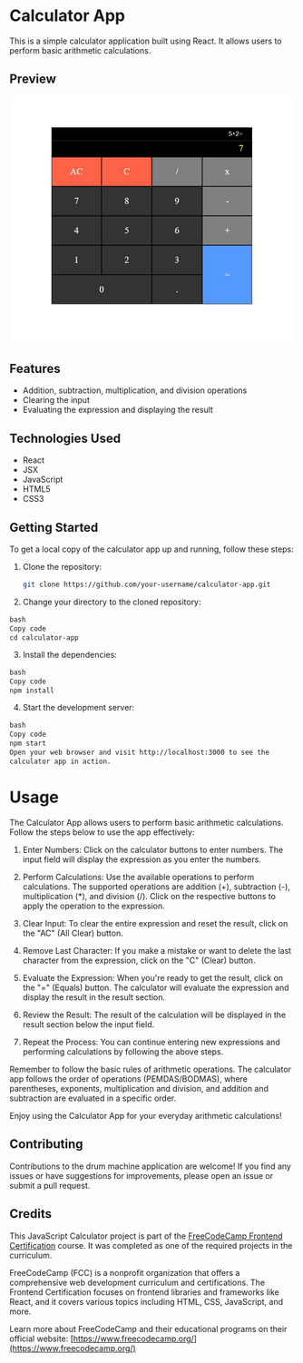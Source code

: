# Calculator App
This is a simple calculator application built using React. It allows users to perform basic arithmetic calculations.

## Preview
![Calculator Preview](img/javascript-calculator.jpg)
## Features
- Addition, subtraction, multiplication, and division operations
- Clearing the input
- Evaluating the expression and displaying the result

## Technologies Used
- React
- JSX
- JavaScript
- HTML5
- CSS3

## Getting Started
To get a local copy of the calculator app up and running, follow these steps:

1. Clone the repository:
   ```bash
   git clone https://github.com/your-username/calculator-app.git
2. Change your directory to the cloned repository:
```
bash
Copy code
cd calculator-app
```
3. Install the dependencies:
```
bash
Copy code
npm install
```
4. Start the development server:
```
bash
Copy code
npm start
Open your web browser and visit http://localhost:3000 to see the calculator app in action.
```
# Usage
The Calculator App allows users to perform basic arithmetic calculations. Follow the steps below to use the app effectively:
1. Enter Numbers: Click on the calculator buttons to enter numbers. The input field will display the expression as you enter the numbers.

2. Perform Calculations: Use the available operations to perform calculations. The supported operations are addition (+), subtraction (-), multiplication (\*), and division (/). Click on the respective buttons to apply the operation to the expression.

3. Clear Input: To clear the entire expression and reset the result, click on the "AC" (All Clear) button.

4. Remove Last Character: If you make a mistake or want to delete the last character from the expression, click on the "C" (Clear) button.

5. Evaluate the Expression: When you're ready to get the result, click on the "=" (Equals) button. The calculator will evaluate the expression and display the result in the result section.

6. Review the Result: The result of the calculation will be displayed in the result section below the input field.

7. Repeat the Process: You can continue entering new expressions and performing calculations by following the above steps.

Remember to follow the basic rules of arithmetic operations. The calculator app follows the order of operations (PEMDAS/BODMAS), where parentheses, exponents, multiplication and division, and addition and subtraction are evaluated in a specific order.

Enjoy using the Calculator App for your everyday arithmetic calculations!

## Contributing
Contributions to the drum machine application are welcome! If you find any issues or have suggestions for improvements, please open an issue or submit a pull request.

## Credits
This JavaScript Calculator project is part of the [FreeCodeCamp Frontend Certification](https://www.freecodecamp.org/learn/front-end-libraries/) course. It was completed as one of the required projects in the curriculum.

FreeCodeCamp (FCC) is a nonprofit organization that offers a comprehensive web development curriculum and certifications. The Frontend Certification focuses on frontend libraries and frameworks like React, and it covers various topics including HTML, CSS, JavaScript, and more.

Learn more about FreeCodeCamp and their educational programs on their official website: [https://www.freecodecamp.org/](https://www.freecodecamp.org/)
